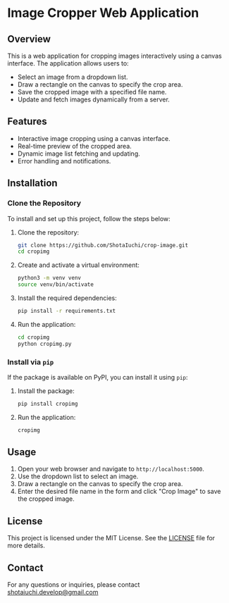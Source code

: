 # Image Cropper Web Application

## Overview

This is a web application for cropping images interactively using a canvas interface. The application allows users to:

- Select an image from a dropdown list.
- Draw a rectangle on the canvas to specify the crop area.
- Save the cropped image with a specified file name.
- Update and fetch images dynamically from a server.

## Features

- Interactive image cropping using a canvas interface.
- Real-time preview of the cropped area.
- Dynamic image list fetching and updating.
- Error handling and notifications.

## Installation

### Clone the Repository

To install and set up this project, follow the steps below:

1. Clone the repository:
    ```bash
    git clone https://github.com/ShotaIuchi/crop-image.git
    cd cropimg
    ```

2. Create and activate a virtual environment:
    ```bash
    python3 -m venv venv
    source venv/bin/activate
    ```

3. Install the required dependencies:
    ```bash
    pip install -r requirements.txt
    ```

4. Run the application:
    ```bash
    cd cropimg
    python cropimg.py
    ```

### Install via `pip`

If the package is available on PyPI, you can install it using `pip`:

1. Install the package:
    ```bash
    pip install cropimg
    ```

2. Run the application:
    ```bash
    cropimg
    ```

## Usage

1. Open your web browser and navigate to `http://localhost:5000`.
2. Use the dropdown list to select an image.
3. Draw a rectangle on the canvas to specify the crop area.
4. Enter the desired file name in the form and click "Crop Image" to save the cropped image.

## License

This project is licensed under the MIT License. See the [LICENSE](LICENSE) file for more details.

## Contact

For any questions or inquiries, please contact [shotaiuchi.develop@gmail.com](mailto:shotaiuchi.develop@gmail.com)

